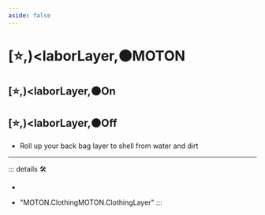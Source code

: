 ```yaml
---
aside: false
---
```

# [⭐,)<laborLayer</labor>,🟠<motor>MOTON</motor>

## [⭐,)<laborLayer</labor>,🟠<motor>On</motor>

## [⭐,)<laborLayer</labor>,🟠<motor>Off</motor>

- Roll up your back bag layer to shell from water and dirt

---

<!-- =================================================== -->
<!-- =================================================== -->
<!-- =================================================== -->
<!-- =================================================== -->
<!-- =================================================== -->
::: details 🛠

-

- "MOTON.ClothingMOTON.ClothingLayer"
:::
